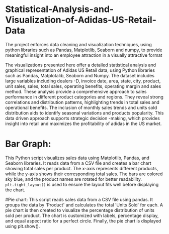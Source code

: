 # Statistical-Analysis-and-Visualization-of-Adidas-US-Retail-Data
The project enforces data cleaning and visualization techniques, using python libraries such as Pandas, Matplotlib, Seaborn and numpy, to provide meaningful insight into an employee attraction in a visually attractive format


The visualizations presented here offer a detailed statistical analysis and graphical representation of Adidas US Retail data, using Python libraries such as Pandas, Matplotalib, Seaborn and Numpy. The dataset includes large variables including dealers -D, invoice date, area, state, city, product, unit sales, sales, total sales, operating benefits, operating margin and sales method. These analysis provide a comprehensive approach to sales performance in different product categories and regions. They reveal strong correlations and distribution patterns, highlighting trends in total sales and operational benefits. The inclusion of monthly sales trends and units sold distribution aids to identify seasonal variations and products popularity. This data driven approach supports strategic decision -making, which provides insight into retail and maximizes the profitability of adidas in the US market.


# Bar Graph:

This Python script visualizes sales data using Matplotlib, Pandas, and Seaborn libraries. It reads data from a CSV file and creates a bar chart showing total sales per product. The x-axis represents different products, while the y-axis shows their corresponding total sales. The bars are colored sky blue, and the product names are rotated for better readability. `plt.tight_layout()` is used to ensure the layout fits well before displaying the chart.

#Pie chart:
This script reads sales data from a CSV file using pandas.
It groups the data by 'Product' and calculates the total 'Units Sold' for each.
A pie chart is then created to visualize the percentage distribution of units sold per product.
The chart is customized with labels, percentage display, and equal aspect ratio for a perfect circle.
Finally, the pie chart is displayed using plt.show().
